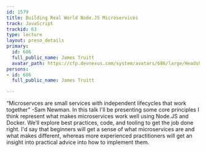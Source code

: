 ```yaml
---
id: 1579
title: Building Real World Node.JS Microservices
track: JavaScript
trackid: 63
type: lecture
layout: preso_details
primary:
  id: 686
  full_public_name: James Truitt
  avatar_path: https://cfp.devnexus.com/system/avatars/686/large/Headshot_2.jpg?1502995389
persons:
- id: 686
  full_public_name: James Truitt

---
```

“Microservces are small services with independent lifecycles that work together” -Sam Newman. In this talk I'll be presenting some core principles I think represent what makes microservices work well using Node.JS and Docker.  We’ll explore best practices, code, and tooling to get the job done right. I'd say that beginners will get a sense of what microservices are and what makes different, whereas more experienced practitioners will get an insight into practical advice into how to implement them. 
